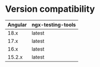 # Version compatibility

| Angular | ngx-testing-tools |
|---------|-------------------|
| 18.x    | latest            |
| 17.x    | latest            |
| 16.x    | latest            |
| 15.2.x  | latest            |
